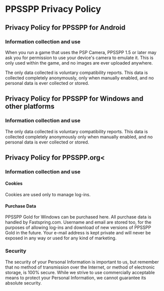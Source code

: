<!-- markdownlint-disable MD024 -->

# PPSSPP Privacy Policy

## Privacy Policy for PPSSPP for Android

### Information collection and use

When you run a game that uses the PSP Camera, PPSSPP 1.5 or later may ask you for permission to use
your device's camera to emulate it. This is only used within the game, and no images are
ever uploaded anywhere.

The only data collected is voluntary compatibility reports. This data is collected completely
anonymously, only when manually enabled, and no personal data is ever collected or stored.

## Privacy Policy for PPSSPP for Windows and other platforms

### Information collection and use

The only data collected is voluntary compatibility reports. This data is collected completely
anonymously only when manually enabled,  and no personal data is ever collected or stored.

## Privacy Policy for PPSSPP.org<

### Information collection and use

#### Cookies

Cookies are used only to manage log-ins.

#### Purchase Data

PPSSPP Gold for Windows can be purchased here. All purchase data is handled by Fastspring.com.
Username and email are stored too, for the purposes of allowing log-ins and download of new
versions of PPSSPP Gold in the future. Your e-mail address is kept private and will never be
exposed in any way or used for any kind of marketing.

### Security

The security of your Personal Information is important to us, but remember that no method
of transmission over the Internet, or method of electronic storage, is 100% secure. While we
strive to use commercially acceptable means to protect your Personal Information, we cannot
guarantee its absolute security.
